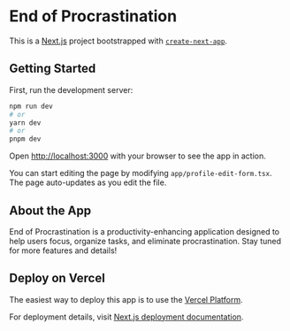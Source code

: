 # End of Procrastination

This is a [Next.js](https://nextjs.org) project bootstrapped with [
`create-next-app`](https://nextjs.org/docs/app/api-reference/cli/create-next-app).

## Getting Started

First, run the development server:

```bash
npm run dev
# or
yarn dev
# or
pnpm dev
```

Open [http://localhost:3000](http://localhost:3000) with your browser to see the app in action.

You can start editing the page by modifying `app/profile-edit-form.tsx`. The page auto-updates as you edit the file.

## About the App

End of Procrastination is a productivity-enhancing application designed to help users focus, organize tasks, and
eliminate procrastination. Stay tuned for more features and details!

## Deploy on Vercel

The easiest way to deploy this app is to use the [Vercel Platform](https://vercel.com).

For deployment details,
visit [Next.js deployment documentation](https://nextjs.org/docs/app/building-your-application/deploying).
